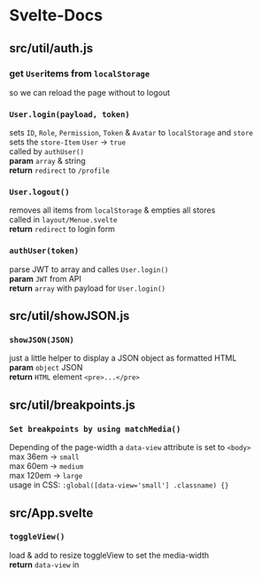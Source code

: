 # Svelte-Docs
 
 
## src/util/auth.js
###  get `User`items from `localStorage`  
so we can reload the page without to logout  

### `User.login(payload, token)`  
sets `ID`, `Role`, `Permission`, `Token` & `Avatar` to `localStorage` and `store`  
sets the `store-Item` `User` -> `true`  
called by `authUser()`  
**param** ` array ` & string  
**return** ` redirect ` to `/profile`  

### `User.logout()`  
removes all items from `localStorage` & empties all stores  
called in `layout/Menue.svelte`  
**return** ` redirect ` to login form  

### `authUser(token)`  
parse JWT to array and calles `User.login()`  
**param** ` JWT ` from API  
**return** ` array ` with payload for `User.login()`  
 
 
## src/util/showJSON.js

### `showJSON(JSON)`  
just a little helper to display a JSON object as formatted HTML  
**param** ` object `  JSON  
**return** ` HTML ` element `<pre>...</pre>`  
 
 
## src/util/breakpoints.js

### `Set breakpoints by using matchMedia()`  
Depending of the page-width a `data-view` attribute is set to `<body>`  
max 36em -> `small`  
max 60em -> `medium`  
max 120em -> `large`  
usage in CSS: `:global([data-view='small'] .classname) {}`  
 
 
## src/App.svelte

### `toggleView()`  
load & add to resize toggleView to set the media-width  
**return** ` data-view ` in <body>  
